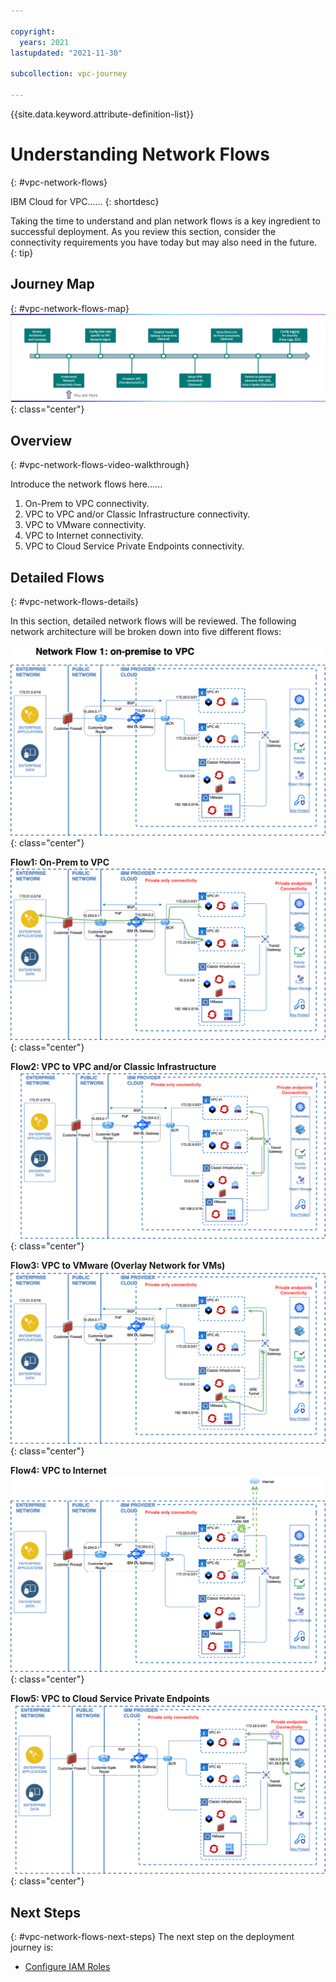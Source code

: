 ```yaml
---

copyright:
  years: 2021
lastupdated: "2021-11-30"

subcollection: vpc-journey

---
```


{{site.data.keyword.attribute-definition-list}}

# Understanding Network Flows
{: #vpc-network-flows}

IBM Cloud for VPC...... 
{: shortdesc}

Taking the time to understand and plan network flows is a key ingredient to successful deployment. As you review this section, consider the connectivity requirements you have today but may also need in the future.
{: tip}

## Journey Map
{: #vpc-network-flows-map}
![Architecture](images/network-flows/journey-map.png){: class="center"}


## Overview
{: #vpc-network-flows-video-walkthrough}

Introduce the network flows here......

1. On-Prem to VPC connectivity. 
2. VPC to VPC and/or Classic Infrastructure connectivity.
3. VPC to VMware connectivity.
4. VPC to Internet connectivity.
5. VPC to Cloud Service Private Endpoints connectivity.


## Detailed Flows
{: #vpc-network-flows-details}


In this section, detailed network flows will be reviewed. The following network architecture will be broken down into five different flows:

![Architecture](images/network-flows/network-flows.png){: class="center"}


**Flow1: On-Prem to VPC**
![Flow1](images/network-flows/onprem-to-vpc.png){: class="center"}

**Flow2: VPC to VPC and/or Classic Infrastructure**
![Flow2](images/network-flows/vpc-to-vpc.png){: class="center"}

**Flow3: VPC to VMware (Overlay Network for VMs)**
![Flow3](images/network-flows/vpc-to-vmware.png){: class="center"}

**Flow4: VPC to Internet**
![Flow4](images/network-flows/vpc-to-internet.png){: class="center"}

**Flow5: VPC to Cloud Service Private Endpoints**
![Flow5](images/network-flows/vpc-to-cse.png){: class="center"}

## Next Steps
{: #vpc-network-flows-next-steps}
The next step on the deployment journey is:
* [Configure IAM Roles](/docs/vpc-journey?topic=vpc-journey-vpc-iam-roles)
